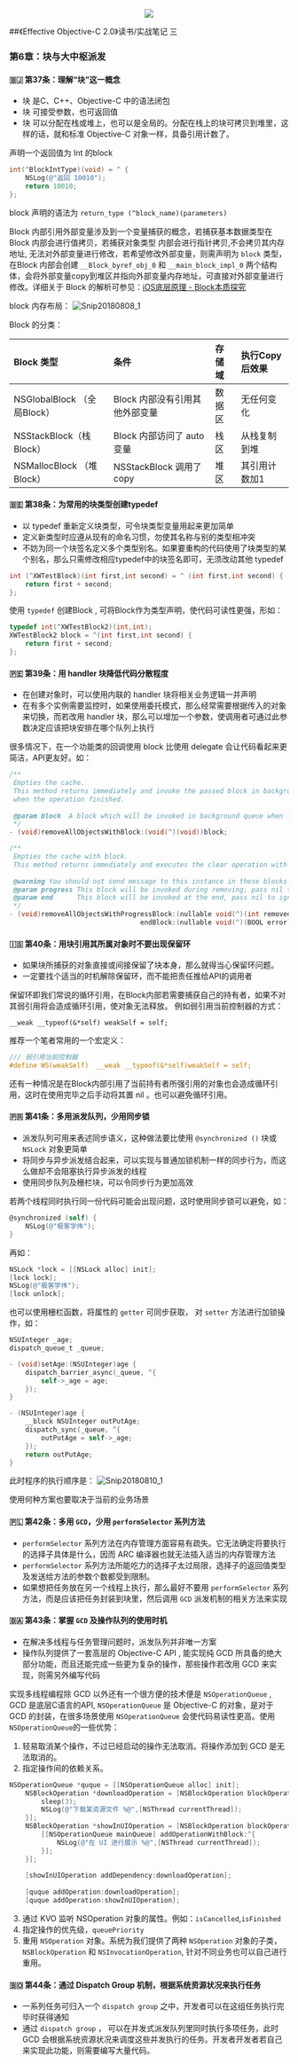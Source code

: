 <p align='center'>
<img src='http://p95ytk0ix.bkt.clouddn.com/2018-07-31-8726ab1532ca52746711381b07cc9971.jpg'>
</p>


##《Effective Objective-C 2.0》读书/实战笔记 三

### 第6章：块与大中枢派发
#### 🇧🇯 第37条：理解“块”这一概念
* 块 是C、C++、Objective-C 中的语法闭包
* 块 可接受参数，也可返回值
* 块 可以分配在栈或堆上，也可以是全局的。分配在栈上的块可拷贝到堆里，这样的话，就和标准 Objective-C 对象一样，具备引用计数了。

声明一个返回值为 Int 的block

```objective-c
int(^BlockIntType)(void) = ^ {
    NSLog(@"返回 10010");
    return 10010;
};
```
block 声明的语法为
`return_type (^block_name)(parameters)`

Block 内部引用外部变量涉及到一个变量捕获的概念，若捕获基本数据类型在Block 内部会进行值拷贝，若捕获对象类型 内部会进行指针拷贝,不会拷贝其内存地址, 无法对外部变量进行修改，若希望修改外部变量，则需声明为 `block` 类型，在Block 内部会创建 `__Block_byref_obj_0` 和 `__main_block_impl_0` 两个结构体，会将外部变量copy到堆区并指向外部变量内存地址，可直接对外部变量进行修改。详细关于 Block 的解析可参见：[iOS底层原理 - Block本质探究](https://blog.csdn.net/qxuewei/article/details/80854273)

block 内存布局：
![Snip20180808_1](http://p95ytk0ix.bkt.clouddn.com/2018-08-08-Snip20180808_1.png)

Block 的分类：

|Block 类型|条件|存储域|执行Copy后效果|
|:----|:----|:----|:----|
|NSGlobalBlock （全局Block）|Block 内部没有引用其他外部变量|数据区|无任何变化|
|NSStackBlock（栈Block）|Block 内部访问了 auto变量|栈区|从栈复制到堆|
|NSMallocBlock （堆Block）|NSStackBlock 调用了copy|堆区|其引用计数加1|

#### 🇧🇪 第38条：为常用的块类型创建typedef
* 以 typedef 重新定义块类型，可令块类型变量用起来更加简单
* 定义新类型时应遵从现有的命名习惯，勿使其名称与别的类型相冲突
* 不妨为同一个块签名定义多个类型别名。如果要重构的代码使用了块类型的某个别名，那么只需修改相应typedef中的块签名即可，无须改动其他 typedef


```objective-c
int (^XWTestBlock)(int first,int second) = ^ (int first,int second) {
    return first + second;
};
```
使用 `typedef` 创建Block , 可将Block作为类型声明，使代码可读性更强，形如：

```objective-c
typedef int(^XWTestBlock2)(int,int);
XWTestBlock2 block = ^(int first,int second) {
    return first + second;
};
```

#### 🇵🇪 第39条：用 handler 块降低代码分散程度
* 在创建对象时，可以使用内联的 handler 块将相关业务逻辑一并声明
* 在有多个实例需要监控时，如果使用委托模式，那么经常需要根据传入的对象来切换，而若改用 handler 块，那么可以增加一个参数，使调用者可通过此参数决定应该把块安排在哪个队列上执行

很多情况下，在一个功能类的回调使用 block 比使用 delegate 会让代码看起来更简洁，API更友好。如：

```objective-c
/**
 Empties the cache.
 This method returns immediately and invoke the passed block in background queue
 when the operation finished.
 
 @param block  A block which will be invoked in background queue when finished.
 */
- (void)removeAllObjectsWithBlock:(void(^)(void))block;

/**
 Empties the cache with block.
 This method returns immediately and executes the clear operation with block in background.
 
 @warning You should not send message to this instance in these blocks.
 @param progress This block will be invoked during removing, pass nil to ignore.
 @param end      This block will be invoked at the end, pass nil to ignore.
 */
- (void)removeAllObjectsWithProgressBlock:(nullable void(^)(int removedCount, int totalCount))progress
                                 endBlock:(nullable void(^)(BOOL error))end
```

#### 🇮🇸 第40条：用块引用其所属对象时不要出现保留环
* 如果块所捕获的对象直接或间接保留了块本身，那么就得当心保留环问题。
* 一定要找个适当的时机解除保留环，而不能把责任推给API的调用者

保留环即我们常说的循环引用，在Block内部若需要捕获自己的持有者，如果不对其弱引用将会造成循环引用，使对象无法释放。
例如弱引用当前控制器的方式：

`__weak __typeof(&*self) weakSelf = self;`

推荐一个笔者常用的一个宏定义：

```objective-c
/// 弱引用当前控制器
#define WS(weakSelf)  __weak __typeof(&*self)weakSelf = self;
```

还有一种情况是在Block内部引用了当前持有者所强引用的对象也会造成循环引用，这时在使用完毕之后手动将其置 nil 。也可以避免循环引用。

#### 🇵🇷 第41条：多用派发队列，少用同步锁
* 派发队列可用来表述同步语义，这种做法要比使用 `@synchronized ()` 块或 `NSLock` 对象更简单
* 将同步与异步派发结合起来，可以实现与普通加锁机制一样的同步行为，而这么做却不会阻塞执行异步派发的线程
* 使用同步队列及栅栏块，可以令同步行为更加高效

若两个线程同时执行同一份代码可能会出现问题，这时使用同步锁可以避免，如：

```objective-c
@synchronized (self) {
    NSLog(@"极客学伟");
}
```

再如：

```objective-c
NSLock *lock = [[NSLock alloc] init];
[lock lock];
NSLog(@"极客学伟");
[lock unlock];
```
 也可以使用栅栏函数，将属性的 `getter` 可同步获取，  对 `setter` 方法进行加锁操作，如：
 
```objective-c
NSUInteger _age;
dispatch_queue_t _queue;

- (void)setAge:(NSUInteger)age {
    dispatch_barrier_async(_queue, ^{
        self->_age = age;
    });
}

- (NSUInteger)age {
    __block NSUInteger outPutAge;
    dispatch_sync(_queue, ^{
        outPutAge = self->_age;
    });
    return outPutAge;
}
```
此时程序的执行顺序是：
![Snip20180810_1](http://p95ytk0ix.bkt.clouddn.com/2018-08-10-Snip20180810_1.png)

使用何种方案也要取决于当前的业务场景

#### 🇵🇱 第42条：多用 `GCD`，少用 `performSelector` 系列方法
* `performSelector` 系列方法在内存管理方面容易有疏失。它无法确定将要执行的选择子具体是什么，因而 ARC 编译器也就无法插入适当的内存管理方法
* `performSelector` 系列方法所能吃力的选择子太过局限，选择子的返回值类型及发送给方法的参数个数都受到限制。
* 如果想把任务放在另一个线程上执行，那么最好不要用 `performSelector`  系列方法，而是应该把任务封装到块里，然后调用 `GCD` 派发机制的相关方法来实现

#### 🇧🇦 第43条：掌握 `GCD` 及操作队列的使用时机
* 在解决多线程与任务管理问题时，派发队列并非唯一方案
* 操作队列提供了一套高层的 Objective-C API , 能实现纯 GCD 所具备的绝大部分功能，而且还能完成一些更为复杂的操作，那些操作若改用 GCD 来实现，则需另外编写代码

实现多线程编程除 GCD 以外还有一个很方便的技术便是 `NSOperationQueue` , GCD 是底层C语言的API, `NSOperationQueue` 是 Objective-C 的对象，是对于 GCD 的封装，在很多场景使用 `NSOperationQueue` 会使代码易读性更高。使用`NSOperationQueue`的一些优势：
1. 轻易取消某个操作，不过已经启动的操作无法取消。将操作添加到 GCD 是无法取消的。
2. 指定操作间的依赖关系。

```objective-c
NSOperationQueue *quque = [[NSOperationQueue alloc] init];
    NSBlockOperation *downloadOperation = [NSBlockOperation blockOperationWithBlock:^{
        sleep(3);
        NSLog(@"下载某资源文件 %@",[NSThread currentThread]);
    }];
    NSBlockOperation *showInUIOperation = [NSBlockOperation blockOperationWithBlock:^{
        [[NSOperationQueue mainQueue] addOperationWithBlock:^{
            NSLog(@"在 UI 进行展示 %@",[NSThread currentThread]);
        }];
    }];
    
    [showInUIOperation addDependency:downloadOperation];
    
    [quque addOperation:downloadOperation];
    [quque addOperation:showInUIOperation];
```
3. 通过 KVO 监听 NSOperation 对象的属性。例如：`isCancelled`,`isFinished`
4. 指定操作的优先级，`queuePriority`
5. 重用 `NSOperation` 对象。系统为我们提供了两种 `NSOperation` 对象的子类，`NSBlockOperation` 和 `NSInvocationOperation`, 针对不同业务也可以自己进行重用。
 
#### 🇧🇴 第44条：通过 Dispatch Group 机制，根据系统资源状况来执行任务
* 一系列任务可归入一个 `dispatch group` 之中，开发者可以在这组任务执行完毕时获得通知
* 通过 `dispatch group` ， 可以在并发式派发队列里同时执行多项任务，此时 GCD 会根据系统资源状况来调度这些并发执行的任务。开发者开发者若自己来实现此功能，则需要编写大量代码。






